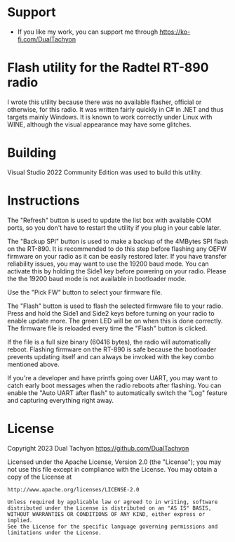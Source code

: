 # Support

* If you like my work, you can support me through https://ko-fi.com/DualTachyon

# Flash utility for the Radtel RT-890 radio

I wrote this utility because there was no available flasher, official or otherwise, for this radio.
It was written fairly quickly in C# in .NET and thus targets mainly Windows.
It is known to work correctly under Linux with WINE, although the visual appearance may have some glitches.

# Building

Visual Studio 2022 Community Edition was used to build this utility.

# Instructions

The "Refresh" button is used to update the list box with available COM ports, so you don't have to restart the utility if you plug in your cable later.

The "Backup SPI" button is used to make a backup of the 4MBytes SPI flash on the RT-890.
It is recommended to do this step before flashing any OEFW firmware on your radio as it can be easily restored later.
If you have transfer reliability issues, you may want to use the 19200 baud mode.
You can activate this by holding the Side1 key before powering on your radio. Please the the 19200 baud mode is not available in bootloader mode.

Use the "Pick FW" button to select your firmware file.

The "Flash" button is used to flash the selected firmware file to your radio.
Press and hold the Side1 and Side2 keys before turning on your radio to enable update more.
The green LED will be on when this is done correctly.
The firmware file is reloaded every time the "Flash" button is clicked.

If the file is a full size binary (60416 bytes), the radio will automatically reboot.
Flashing firmware on the RT-890 is safe because the bootloader prevents updating itself and can always be invoked with the key combo mentioned above.

If you're a developer and have printfs going over UART, you may want to catch early boot messages when the radio reboots after flashing.
You can enable the "Auto UART after flash" to automatically switch the "Log" feature and capturing everything right away.

# License

Copyright 2023 Dual Tachyon
https://github.com/DualTachyon

Licensed under the Apache License, Version 2.0 (the "License");
you may not use this file except in compliance with the License.
You may obtain a copy of the License at

    http://www.apache.org/licenses/LICENSE-2.0

    Unless required by applicable law or agreed to in writing, software
    distributed under the License is distributed on an "AS IS" BASIS,
    WITHOUT WARRANTIES OR CONDITIONS OF ANY KIND, either express or implied.
    See the License for the specific language governing permissions and
    limitations under the License.